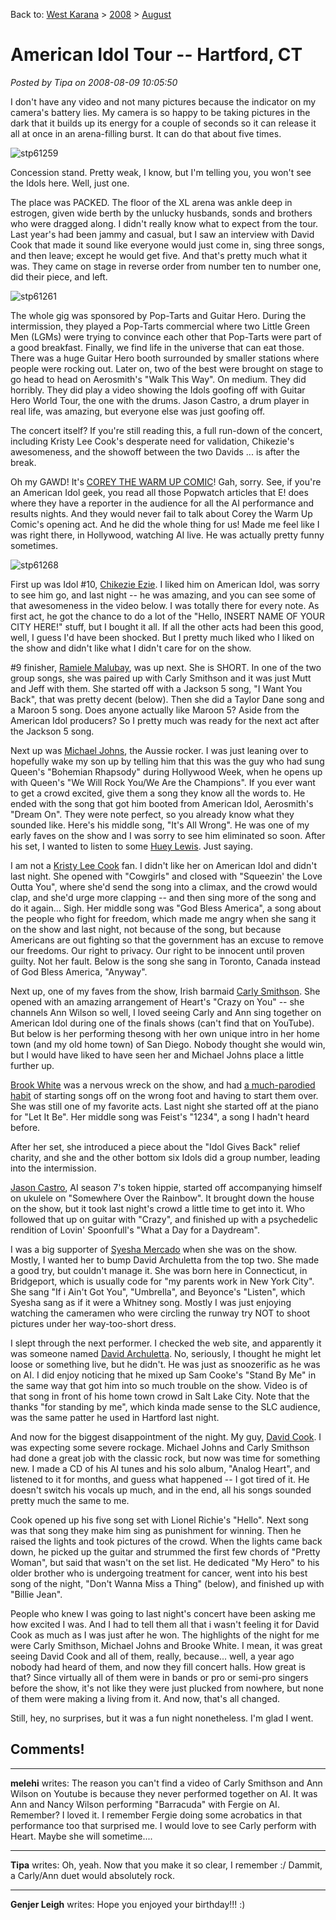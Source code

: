 Back to: [West Karana](/posts/westkarana.md) > [2008](/posts/2008/westkarana.md) > [August](./westkarana.md)
# American Idol Tour -- Hartford, CT

*Posted by Tipa on 2008-08-09 10:05:50*

I don't have any video and not many pictures because the indicator on my camera's battery lies. My camera is so happy to be taking pictures in the dark that it builds up its energy for a couple of seconds so it can release it all at once in an arena-filling burst. It can do that about five times.

![](../../../uploads/2008/08/stp61259.jpg "stp61259")

Concession stand. Pretty weak, I know, but I'm telling you, you won't see the Idols here. Well, just one.

The place was PACKED. The floor of the XL arena was ankle deep in estrogen, given wide berth by the unlucky husbands, sonds and brothers who were dragged along. I didn't really know what to expect from the tour. Last year's had been jammy and casual, but I saw an interview with David Cook that made it sound like everyone would just come in, sing three songs, and then leave; except he would get five. And that's pretty much what it was. They came on stage in reverse order from number ten to number one, did their piece, and left.

![](../../../uploads/2008/08/stp61261.jpg "stp61261")

The whole gig was sponsored by Pop-Tarts and Guitar Hero. During the intermission, they played a Pop-Tarts commercial where two Little Green Men (LGMs) were trying to convince each other that Pop-Tarts were part of a good breakfast. Finally, we find life in the universe that can eat those. There was a huge Guitar Hero booth surrounded by smaller stations where people were rocking out. Later on, two of the best were brought on stage to go head to head on Aerosmith's "Walk This Way". On medium. They did horribly. They did play a video showing the Idols goofing off with Guitar Hero World Tour, the one with the drums. Jason Castro, a drum player in real life, was amazing, but everyone else was just goofing off.

The concert itself? If you're still reading this, a full run-down of the concert, including Kristy Lee Cook's desperate need for validation, Chikezie's awesomeness, and the showoff between the two Davids ... is after the break.

Oh my GAWD! It's [COREY THE WARM UP COMIC](http://popwatch.ew.com/popwatch/2007/05/on_the_scene_id_1.html)! Gah, sorry. See, if you're an American Idol geek, you read all those Popwatch articles that E! does where they have a reporter in the audience for all the AI performance and results nights. And they would never fail to talk about Corey the Warm Up Comic's opening act. And he did the whole thing for us! Made me feel like I was right there, in Hollywood, watching AI live. He was actually pretty funny sometimes.

![](../../../uploads/2008/08/stp61268.jpg "stp61268")

First up was Idol #10, [Chikezie Ezie](http://en.wikipedia.org/wiki/Chikezie). I liked him on American Idol, was sorry to see him go, and last night -- he was amazing, and you can see some of that awesomeness in the video below. I was totally there for every note. As first act, he got the chance to do a lot of the "Hello, INSERT NAME OF YOUR CITY HERE!" stuff, but I bought it all. If all the other acts had been this good, well, I guess I'd have been shocked. But I pretty much liked who I liked on the show and didn't like what I didn't care for on the show.

#9 finisher, [Ramiele Malubay](http://en.wikipedia.org/wiki/Ramiele_Macrohon_Malubay), was up next. She is SHORT. In one of the two group songs, she was paired up with Carly Smithson and it was just Mutt and Jeff with them. She started off with a Jackson 5 song, "I Want You Back", that was pretty decent (below). Then she did a Taylor Dane song and a Maroon 5 song. Does anyone actually like Maroon 5? Aside from the American Idol producers? So I pretty much was ready for the next act after the Jackson 5 song.

Next up was [Michael Johns](http://en.wikipedia.org/wiki/Michael_Johns_(singer)), the Aussie rocker. I was just leaning over to hopefully wake my son up by telling him that this was the guy who had sung Queen's "Bohemian Rhapsody" during Hollywood Week, when he opens up with Queen's "We Will Rock You/We Are the Champions". If you ever want to get a crowd excited, give them a song they know all the words to. He ended with the song that got him booted from American Idol, Aerosmith's "Dream On". They were note perfect, so you already know what they sounded like. Here's his middle song, "It's All Wrong". He was one of my early faves on the show and I was sorry to see him eliminated so soon. After his set, I wanted to listen to some [Huey Lewis](http://www.youtube.com/watch?v=5Gzw6ZUTJTI). Just saying.

I am not a [Kristy Lee Cook](http://en.wikipedia.org/wiki/Kristy_Lee_Cook) fan. I didn't like her on American Idol and didn't last night. She opened with "Cowgirls" and closed with "Squeezin' the Love Outta You", where she'd send the song into a climax, and the crowd would clap, and she'd urge more clapping -- and then sing more of the song and do it again... Sigh. Her middle song was "God Bless America", a song about the people who fight for freedom, which made me angry when she sang it on the show and last night, not because of the song, but because Americans are out fighting so that the government has an excuse to remove our freedoms. Our right to privacy. Our right to be innocent until proven guilty. Not her fault. Below is the song she sang in Toronto, Canada instead of God Bless America, "Anyway".

Next up, one of my faves from the show, Irish barmaid [Carly Smithson](http://en.wikipedia.org/wiki/Carly_Smithson). She opened with an amazing arrangement of Heart's "Crazy on You" -- she channels Ann Wilson so well, I loved seeing Carly and Ann sing together on American Idol during one of the finals shows (can't find that on YouTube). But below is her performing thesong with her own unique intro in her home town (and my old home town) of San Diego. Nobody thought she would win, but I would have liked to have seen her and Michael Johns place a little further up.

[Brook White](http://en.wikipedia.org/wiki/Brooke_White) was a nervous wreck on the show, and had [a much-parodied habit](http://www.bestweekever.tv/2008/05/09/exclusive-brooke-white-starts-and-stops-the-classics/) of starting songs off on the wrong foot and having to start them over. She was still one of my favorite acts. Last night she started off at the piano for "Let It Be". Her middle song was Feist's "1234", a song I hadn't heard before. 

After her set, she introduced a piece about the "Idol Gives Back" relief charity, and she and the other bottom six Idols did a group number, leading into the intermission.

[Jason Castro](http://en.wikipedia.org/wiki/Jason_Castro), AI season 7's token hippie, started off accompanying himself on ukulele on "Somewhere Over the Rainbow". It brought down the house on the show, but it took last night's crowd a little time to get into it. Who followed that up on guitar with "Crazy", and finished up with a psychedelic rendition of Lovin' Spoonfull's "What a Day for a Daydream".

I was a big supporter of [Syesha Mercado](http://en.wikipedia.org/wiki/Syesha_Mercado) when she was on the show. Mostly, I wanted her to bump David Archuletta from the top two. She made a good try, but couldn't manage it. She was born here in Connecticut, in Bridgeport, which is usually code for "my parents work in New York City". She sang "If i Ain't Got You", "Umbrella", and Beyonce's "Listen", which Syesha sang as if it were a Whitney song. Mostly I was just enjoying watching the cameramen who were circling the runway try NOT to shoot pictures under her way-too-short dress.

I slept through the next performer. I checked the web site, and apparently it was someone named [David Archuletta](http://en.wikipedia.org/wiki/David_Archuleta). No, seriously, I thought he might let loose or something live, but he didn't. He was just as snoozerific as he was on AI. I did enjoy noticing that he mixed up Sam Cooke's "Stand By Me" in the same way that got him into so much trouble on the show. Video is of that song in front of his home town crowd in Salt Lake City. Note that the thanks "for standing by me", which kinda made sense to the SLC audience, was the same patter he used in Hartford last night.

And now for the biggest disappointment of the night. My guy, [David Cook](http://en.wikipedia.org/wiki/David_Cook_(singer)). I was expecting some severe rockage. Michael Johns and Carly Smithson had done a great job with the classic rock, but now was time for something new. I made a CD of his AI tunes and his solo album, "Analog Heart", and listened to it for months, and guess what happened -- I got tired of it. He doesn't switch his vocals up much, and in the end, all his songs sounded pretty much the same to me.

Cook opened up his five song set with Lionel Richie's "Hello". Next song was that song they make him sing as punishment for winning. Then he raised the lights and took pictures of the crowd. When the lights came back down, he picked up the guitar and strummed the first few chords of "Pretty Woman", but said that wasn't on the set list. He dedicated "My Hero" to his older brother who is undergoing treatment for cancer, went into his best song of the night, "Don't Wanna Miss a Thing" (below), and finished up with "Billie Jean".

People who knew I was going to last night's concert have been asking me how excited I was. And I had to tell them all that i wasn't feeling it for David Cook as much as I was just after he won. The highlights of the night for me were Carly Smithson, Michael Johns and Brooke White. I mean, it was great seeing David Cook and all of them, really, because... well, a year ago nobody had heard of them, and now they fill concert halls. How great is that? Since virtually all of them were in bands or pro or semi-pro singers before the show, it's not like they were just plucked from nowhere, but none of them were making a living from it. And now, that's all changed.

Still, hey, no surprises, but it was a fun night nonetheless. I'm glad I went.

## Comments!

---

**melehi** writes: The reason you can't find a video of Carly Smithson and Ann Wilson on Youtube is because they never performed together on AI. It was Ann and Nancy Wilson performing "Barracuda" with Fergie on AI. Remember? I loved it. I remember Fergie doing some acrobatics in that performance too that surprised me. I would love to see Carly perform with Heart. Maybe she will sometime....

---

**Tipa** writes: Oh, yeah. Now that you make it so clear, I remember :/ Dammit, a Carly/Ann duet would absolutely rock.

---

**Genjer Leigh** writes: Hope you enjoyed your birthday!!! :)

